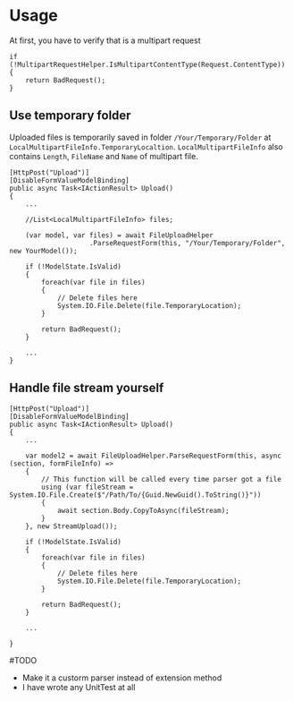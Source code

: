 # Usage
At first, you have to verify that is a multipart request
```
if (!MultipartRequestHelper.IsMultipartContentType(Request.ContentType))
{
    return BadRequest();
}
```
## Use temporary folder

Uploaded files is temporarily saved in folder `/Your/Temporary/Folder` at `LocalMultipartFileInfo.TemporaryLocaltion`. `LocalMultipartFileInfo` also contains `Length`, `FileName` and `Name` of multipart file.

```
[HttpPost("Upload")]
[DisableFormValueModelBinding]
public async Task<IActionResult> Upload()
{
    ...
    
    //List<LocalMultipartFileInfo> files;
    
    (var model, var files) = await FileUploadHelper
                    .ParseRequestForm(this, "/Your/Temporary/Folder", new YourModel());

    if (!ModelState.IsValid)
    {
        foreach(var file in files)
        {
            // Delete files here
            System.IO.File.Delete(file.TemporaryLocation);
        }
        
        return BadRequest();
    }
    
    ...
}
```
## Handle file stream yourself

```
[HttpPost("Upload")]
[DisableFormValueModelBinding]
public async Task<IActionResult> Upload()
{
    ...
    
    var model2 = await FileUploadHelper.ParseRequestForm(this, async (section, formFileInfo) =>
    {
        // This function will be called every time parser got a file 
        using (var fileStream = System.IO.File.Create($"/Path/To/{Guid.NewGuid().ToString()}"))
        {
            await section.Body.CopyToAsync(fileStream);
        }
    }, new StreamUpload());

    if (!ModelState.IsValid)
    {
        foreach(var file in files)
        {
            // Delete files here
            System.IO.File.Delete(file.TemporaryLocation);
        }
        
        return BadRequest();
    }
    
    ...
    
}
```
#TODO
* Make it a custorm parser instead of extension method
* I have wrote any UnitTest at all
